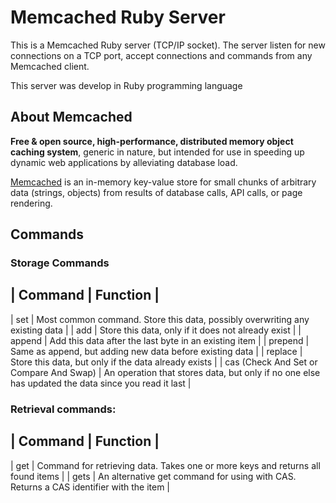 # Memcached Ruby Server

This is a Memcached Ruby server (TCP/IP socket). The server listen for new connections on a TCP port, accept connections and commands from any Memcached client.

This server was develop in Ruby programming language

## About Memcached

**Free & open source, high-performance, distributed memory object caching system**, generic in nature, but intended for use in speeding up dynamic web applications by alleviating database load.

[Memcached](https://memcached.org/) is an in-memory key-value store for small chunks of arbitrary data (strings, objects) from results of database calls, API calls, or page rendering.


## Commands

### Storage Commands

| Command | Function |
----------------------
| set | Most common command. Store this data, possibly overwriting any existing data |
| add | Store this data, only if it does not already exist |
| append | Add this data after the last byte in an existing item |
| prepend | Same as append, but adding new data before existing data |
| replace | Store this data, but only if the data already exists |
| cas (Check And Set or Compare And Swap) | An operation that stores data, but only if no one else has updated the data since you read it last |


### Retrieval commands:

| Command | Function |
----------------------
| get | Command for retrieving data. Takes one or more keys and returns all found items |
| gets | An alternative get command for using with CAS. Returns a CAS identifier with the item |